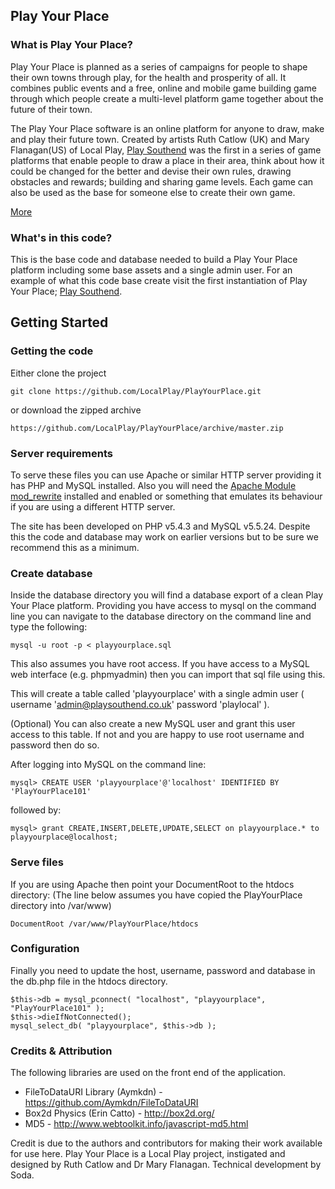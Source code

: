 ## Play Your Place 

### What is Play Your Place? 

Play Your Place is planned as a series of campaigns for people to shape their own towns through play, for the health and prosperity of all. It combines public events and a free, online and mobile game building game through which people create a multi-level platform game together about the future of their town.

The Play Your Place software is an online platform for anyone to draw, make and play their future town. Created by artists Ruth Catlow (UK) and Mary Flanagan(US) of Local Play, [Play Southend](http://playsouthend.co.uk/) was the first in a series of game platforms that enable people to draw a place in their area, think about how it could be changed for the better and devise their own rules, drawing obstacles and rewards; building and sharing game levels. Each game can also be used as the base for someone else to create their own game.

[More](http://localplay.org.uk/about/)

### What's in this code?

This is the base code and database needed to build a Play Your Place platform including some base assets and a single admin user. For an example of what this code base create visit the first instantiation of Play Your Place; [Play Southend](http://playsouthend.co.uk/).


## Getting Started

### Getting the code

Either clone the project

	git clone https://github.com/LocalPlay/PlayYourPlace.git

or download the zipped archive
	
    https://github.com/LocalPlay/PlayYourPlace/archive/master.zip

### Server requirements

To serve these files you can use Apache or similar HTTP server providing it has PHP and MySQL installed. Also you will need the [Apache Module mod_rewrite](http://httpd.apache.org/docs/current/mod/mod_rewrite.html) installed and enabled or something that emulates its behaviour if you are using a different HTTP server. 

The site has been developed on PHP v5.4.3 and MySQL v5.5.24. Despite this the code and database may work on earlier versions but to be sure we recommend this as a minimum.

### Create database

Inside the database directory you will find a database export of a clean Play Your Place platform. Providing you have access to mysql on the command line you can navigate to the database directory on the command line and type the following:

	mysql -u root -p < playyourplace.sql

This also assumes you have root access. If you have access to a MySQL web interface (e.g. phpmyadmin) then you can import that sql file using this. 

This will create a table called 'playyourplace' with a single admin user
( username 'admin@playsouthend.co.uk' password 'playlocal' ).

(Optional) You can also create a new MySQL user and grant this user access to this table. If not and you are happy to use root username and password then do so. 

After logging into MySQL on the command line:

	mysql> CREATE USER 'playyourplace'@'localhost' IDENTIFIED BY 'PlayYourPlace101'

followed by:

	mysql> grant CREATE,INSERT,DELETE,UPDATE,SELECT on playyourplace.* to playyourplace@localhost;
    
### Serve files

If you are using Apache then point your DocumentRoot to the htdocs directory: (The line below assumes you have copied the PlayYourPlace directory into /var/www)

	DocumentRoot /var/www/PlayYourPlace/htdocs


### Configuration

Finally you need to update the host, username, password and database in the db.php file in the htdocs directory.

	$this->db = mysql_pconnect( "localhost", "playyourplace", "PlayYourPlace101" );
    $this->dieIfNotConnected();
    mysql_select_db( "playyourplace", $this->db );

### Credits & Attribution 

The following libraries are used on the front end of the application.

* FileToDataURI Library (Aymkdn) - https://github.com/Aymkdn/FileToDataURI
* Box2d Physics (Erin Catto) - http://box2d.org/
* MD5 - http://www.webtoolkit.info/javascript-md5.html

Credit is due to the authors and contributors for making their work available for use here.
Play Your Place is a Local Play project, instigated and designed by Ruth Catlow and Dr Mary Flanagan. Technical development by Soda.
